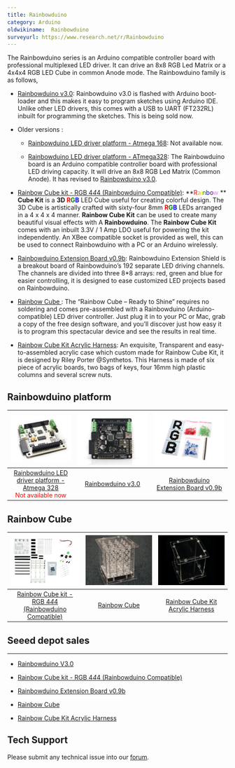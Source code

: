 ```yaml
---
title: Rainbowduino
category: Arduino
oldwikiname:  Rainbowduino
surveyurl: https://www.research.net/r/Rainbowduino
---
```

The Rainbowduino series is an Arduino compatible controller board with professional multiplexed LED driver. It can drive an 8x8 RGB Led Matrix or a 4x4x4 RGB LED Cube in common Anode mode. The Rainbowduino family is as follows,

*   [Rainbowduino v3.0](/Rainbowduino_v3.0 "Rainbowduino v3.0"): Rainbowduino v3.0 is flashed with Arduino boot-loader and this makes it easy to program sketches using Arduino IDE. Unlike other LED drivers, this comes with a USB to UART (FT232RL) inbuilt for programming the sketches. This is being sold now.

*   Older versions :

    *   [Rainbowduino LED driver platform - Atmega 168](/w/index.php?title=Rainbowduino_LED_driver_platform_-_Atmega_168&amp;action=edit&amp;redlink=1 "Rainbowduino_LED_driver_platform_-_Atmega_168&amp;action=edit&amp;redlink=1"): Not available now.

    *   [Rainbowduino LED driver platform - ATmega328](/Rainbowduino_LED_driver_platform-ATmega328 "Rainbowduino LED driver platform - ATmega328"): The Rainbowduino board is an Arduino compatible controller board with professional LED driving capacity. It will drive an 8x8 RGB Led Matrix (Common Anode). It has revised to [Rainbowduino v3.0](/Rainbowduino_v3.0 "Rainbowduino v3.0").

*   [Rainbow Cube kit - RGB 4*4*4 (Rainbowduino Compatible)](/Rainbow_Cube_kit-RGB_4x4x4-Rainbowduino_Compatible "Rainbow Cube kit - RGB 4*4*4 (Rainbowduino Compatible)"): **<font color="Red">R</font><font color="Orange">a</font><font color="Yellow">i</font><font color="Green">n</font><font color="Blue">b</font><font color="Indigo">o</font><font color="Violet">w</font> ** **Cube Kit** is a **3D<font color="red"> R</font><font color="green">G</font><font color="blue">B</font>** LED Cube useful for creating colorful design. The 3D Cube is artistically crafted with sixty-four 8mm **<font color="red">R</font><font color="green">G</font><font color="blue">B</font>** LEDs arranged in a 4 x 4 x 4 manner. **Rainbow Cube Kit** can be used to create many beautiful visual effects with A **Rainbowduino**. The **Rainbow Cube Kit** comes with an inbuilt 3.3V / 1 Amp LDO useful for  powering the kit independently. An XBee compatible socket is provided as well, this can be used to connect Rainbowduino with a PC or an Arduino wirelessly.

*   [Rainbowduino Extension Board v0.9b](/Rainbowduino_Extension_Board_v0.9b "Rainbowduino Extension Board v0.9b"): Rainbowduino Extension Shield is a breakout board of Rainbowduino’s 192 separate LED driving channels. The channels are divided into three 8*8 arrays: red, green and blue for easier controlling, it is designed to ease customized LED projects based on Rainbowduino.

*   [Rainbow Cube ](/Rainbow_Cube "Rainbow Cube"): The “Rainbow Cube – Ready to Shine” requires no soldering and comes pre-assembled with a Rainbowduino (Arduino-compatible) LED driver controller. Just plug it in to your PC or Mac, grab a copy of the free design software, and you’ll discover just how easy it is to program this spectacular device and see the results in real time.

*   [Rainbow Cube Kit Acrylic Harness](/Rainbow_Cube_Kit_Acrylic_Harness "Rainbow Cube Kit Acrylic Harness"): An exquisite, Transparent and easy-to-assembled acrylic case which custom made for Rainbow Cube Kit, it is designed by Riley Porter @Synthetos. This Harness is made of six piece of acrylic boards, two bags of keys, four 16mm high plastic columns and several screw nuts.

##   Rainbowduino platform

|[![](https://github.com/SeeedDocument/Rainbowduino/raw/master/img/RAINBOW-Rainbowduino_LRG.jpg)](/Rainbowduino_LED_driver_platform-Atmega_328 "Rainbowduino LED driver platform - Atmega 328")|[![](https://github.com/SeeedDocument/Rainbowduino/raw/master/img/Rainbowduino_V3.0.jpg)](/Rainbowduino_v3.0 "Rainbowduino v3.0")|![](https://github.com/SeeedDocument/Rainbowduino/raw/master/img/Rainbowshield.jpg)|
|:---:|:---:|:---:|
|[Rainbowduino LED driver platform - Atmega 328](/w/index.php?title=Rainbowduino_LED_driver_platform_-_Atmega_328&amp;action=edit&amp;redlink=1 "Rainbowduino_LED_driver_platform_-_Atmega_328&amp;action=edit&amp;redlink=1")<br><font color="red">Not available now</font>| [Rainbowduino v3.0](/Rainbowduino_v3.0 "Rainbowduino v3.0")| [Rainbowduino Extension Board v0.9b](/Rainbowduino_Extension_Board_v0.9b "Rainbowduino Extension Board v0.9b")|


##   Rainbow Cube

|[![](https://github.com/SeeedDocument/Rainbowduino/raw/master/img/Rainbowcuben.jpg)](/Rainbow_Cube_kit-RGB_4x4x4-Rainbowduino_Compatible "Rainbow Cube kit - RGB 4*4*4 (Rainbowduino Compatible)")|[![](https://github.com/SeeedDocument/Rainbowduino/raw/master/img/Rainbow_Cube_Assembled.jpg)](/Rainbow_Cube_Kit_Acrylic_Harness "Rainbow Cube Kit Acrylic Harness")|![](https://github.com/SeeedDocument/Rainbowduino/raw/master/img/acrycubebox.jpg)|
|:---:|:---:|:---:|
|[Rainbow Cube kit - RGB 4*4*4 (Rainbowduino Compatible)](/Rainbow_Cube_kit-RGB_4x4x4-Rainbowduino_Compatible "Rainbow Cube kit - RGB 4*4*4 (Rainbowduino Compatible)")|[Rainbow Cube](/Rainbow_Cube "Rainbow Cube")|[Rainbow Cube Kit Acrylic Harness](/Rainbow_Cube_Kit_Acrylic_Harness "Rainbow Cube Kit Acrylic Harness")</font>


##   Seeed depot sales
---
*   [Rainbowduino V3.0](http://www.seeedstudio.com/depot/rainbowduino-led-driver-platform-atmega-328-p-371.html?cPath=132_133)

*   [Rainbow Cube kit - RGB 4*4*4 (Rainbowduino Compatible)](http://www.seeedstudio.com/depot/rainbow-cube-kit-rgb-4x4x4-rainbowduino-compatible-p-596.html?cPath=138)

*   [Rainbowduino Extension Board v0.9b](http://www.seeedstudio.com/depot/rainbowduino-extension-board-v09b-p-692.html?cPath=175_177)

*   [Rainbow Cube](http://www.seeedstudio.com/depot/rainbow-cube-kit-assembled-p-998.html?cPath=138)

*   [Rainbow Cube Kit Acrylic Harness](http://www.seeedstudio.com/depot/rainbow-cube-kit-acrylic-harness-p-1021.html?cPath=178_184)

## Tech Support
Please submit any technical issue into our [forum](http://forum.seeedstudio.com/). 